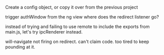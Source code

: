 Create a config object, or copy it over from the previous project

trigger authWindow from the ng view
where does the redirect listener go?


instead of trying and failing to use remote to include the exports from main.js, let's try ipcRenderer instead.

will-navigate not firing on redirect.  can't claim code.
too tired to keep pounding at it.